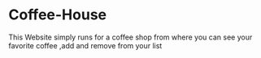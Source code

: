 # Coffee-House

This Website simply runs for a coffee shop from where you can see your favorite coffee ,add and remove from your list
